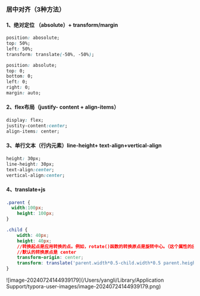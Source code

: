 ### 居中对齐（3种方法）

#### 1、绝对定位 （absolute）+ transform/margin

```css
position: abosolute;
top: 50%;
left: 50%;
transform: translate(-50%, -50%);
```

```css
position: absolute;
top: 0;
bottom: 0;
left: 0;
right: 0;
margin: auto;
```

#### 2、flex布局（justify- content + align-items）

```css
display: flex;
justity-content:center;
align-items: center;
```

#### 3、单行文本（行内元素）line-height+ text-align+vertical-align

```css
height: 30px;
line-height: 30px;
text-align:center;
vertical-align:center;
```

#### 4、translate+js

```css
.parent {
  width:100px;
	height: 100px;
}

.child {
  	width: 40px;
    height: 40px;
    //转换起点是应用转换的点。例如，rotate()函数的转换原点是旋转中心。（这个属性的应用原理是先用这个属性的赋值转换该元素，进行变形，然后再用这个属性的值把元素转换回去）
  	//默认的转换原点是 center
    transform-origin: center;
  	transform: translate('parent.width*0.5-child.width*0.5 parent.height*0.5-child.height*0.5')
}
```

![image-20240724144939179](/Users/yangli/Library/Application Support/typora-user-images/image-20240724144939179.png)